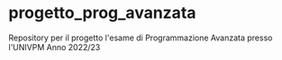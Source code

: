 # progetto_prog_avanzata
Repository per il progetto l'esame di Programmazione Avanzata presso l'UNIVPM Anno 2022/23 
